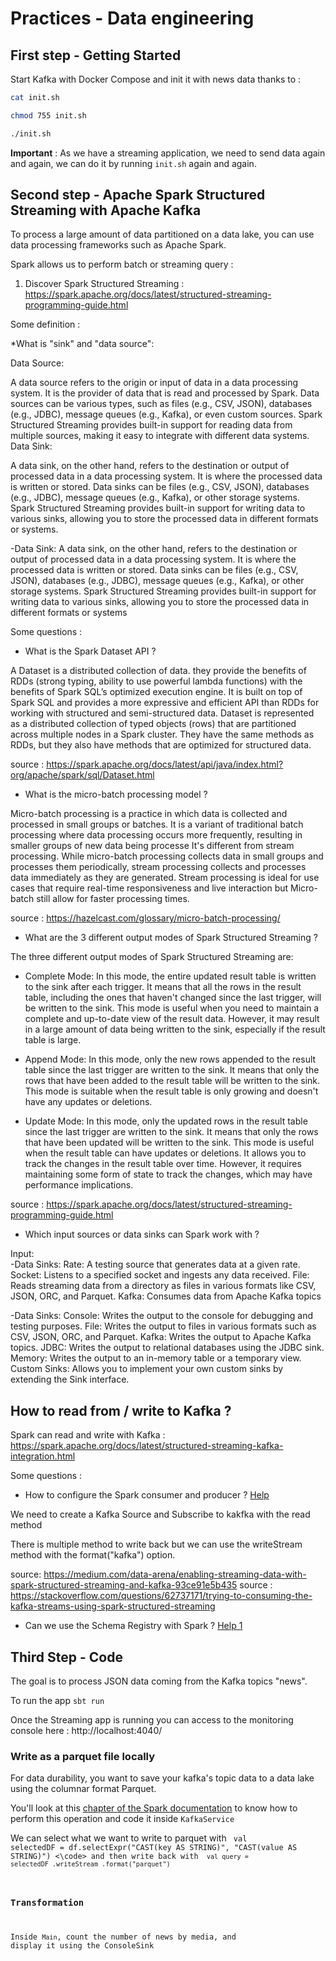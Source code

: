 # Practices - Data engineering

## First step - Getting Started

Start Kafka with Docker Compose and init it with news data thanks to :
```bash
cat init.sh

chmod 755 init.sh

./init.sh
```

**Important** : As we have a streaming application, we need to send data again and again, we can do it by running `init.sh` again and again.

## Second step - Apache Spark Structured Streaming with Apache Kafka
To process a large amount of data partitioned on a data lake, you can use data processing frameworks such as Apache Spark.

Spark allows us to perform batch or streaming query :
1. Discover Spark Structured Streaming : https://spark.apache.org/docs/latest/structured-streaming-programming-guide.html


Some definition  :

*What is "sink" and "data source":

Data Source: 

A data source refers to the origin or input of data in a data processing system. It is the provider of data that is read and processed by Spark. Data sources can be various types, such as files (e.g., CSV, JSON), databases (e.g., JDBC), message queues (e.g., Kafka), or even custom sources. Spark Structured Streaming provides built-in support for reading data from multiple sources, making it easy to integrate with different data systems.
Data Sink: 

A data sink, on the other hand, refers to the destination or output of processed data in a data processing system. It is where the processed data is written or stored. Data sinks can be files (e.g., CSV, JSON), databases (e.g., JDBC), message queues (e.g., Kafka), or other storage systems. Spark Structured Streaming provides built-in support for writing data to various sinks, allowing you to store the processed data in different formats or systems.


-Data Sink: A data sink, on the other hand, refers to the destination or output of processed data in a data processing system. It is where the processed data is written or stored. Data sinks can be files (e.g., CSV, JSON), databases (e.g., JDBC), message queues (e.g., Kafka), or other storage systems. Spark Structured Streaming provides built-in support for writing data to various sinks, allowing you to store the processed data in different formats or systems

Some questions :


* What is the Spark Dataset API ?

A Dataset is a distributed collection of data. they provide the benefits of RDDs (strong typing, ability to use powerful lambda functions) with the benefits of Spark SQL’s optimized execution engine. It is built on top of Spark SQL and provides a more expressive and efficient API than RDDs for working with structured and semi-structured data. 
Dataset is represented as a distributed collection of typed objects (rows) that are partitioned across multiple nodes in a Spark cluster. They have the same methods as RDDs, but they also have methods that are optimized for structured data.

source : https://spark.apache.org/docs/latest/api/java/index.html?org/apache/spark/sql/Dataset.html

* What is the micro-batch processing model ?

Micro-batch processing is a practice in which data is collected and processed in small groups or batches. It is a variant of traditional batch processing where data processing occurs more frequently, resulting in smaller groups of new data being processe
It's different from stream processing. While micro-batch processing collects data in small groups and processes them periodically, stream processing collects and processes data immediately as they are generated. Stream processing is ideal for use cases that require real-time responsiveness and live interaction but Micro-batch still allow for faster processing times.

source : https://hazelcast.com/glossary/micro-batch-processing/

* What are the 3 different output modes of Spark Structured Streaming ?

The three different output modes of Spark Structured Streaming are:

- Complete Mode: In this mode, the entire updated result table is written to the sink after each trigger. It means that all the rows in the result table, including the ones that haven't changed since the last trigger, will be written to the sink. This mode is useful when you need to maintain a complete and up-to-date view of the result data. However, it may result in a large amount of data being written to the sink, especially if the result table is large.

- Append Mode: In this mode, only the new rows appended to the result table since the last trigger are written to the sink. It means that only the rows that have been added to the result table will be written to the sink. This mode is suitable when the result table is only growing and doesn't have any updates or deletions.

- Update Mode: In this mode, only the updated rows in the result table since the last trigger are written to the sink. It means that only the rows that have been updated will be written to the sink. This mode is useful when the result table can have updates or deletions. It allows you to track the changes in the result table over time. However, it requires maintaining some form of state to track the changes, which may have performance implications.

source : https://spark.apache.org/docs/latest/structured-streaming-programming-guide.html

* Which input sources or data sinks can Spark work with ? 

Input:  
-Data Sinks: 
Rate: A testing source that generates data at a given rate.
Socket: Listens to a specified socket and ingests any data received.
File: Reads streaming data from a directory as files in various formats like CSV, JSON, ORC, and Parquet.
Kafka: Consumes data from Apache Kafka topics

-Data Sinks: 
Console: Writes the output to the console for debugging and testing purposes.
File: Writes the output to files in various formats such as CSV, JSON, ORC, and Parquet.
Kafka: Writes the output to Apache Kafka topics.
JDBC: Writes the output to relational databases using the JDBC sink.
Memory: Writes the output to an in-memory table or a temporary view.
Custom Sinks: Allows you to implement your own custom sinks by extending the Sink interface.


## How to read from / write to Kafka ?
Spark can read and write with Kafka : https://spark.apache.org/docs/latest/structured-streaming-kafka-integration.html
 
Some questions :
* How to configure the Spark consumer and producer ? [Help](https://spark.apache.org/docs/latest/structured-streaming-kafka-integration.html#kafka-specific-configurations)

We need to create a Kafka Source and Subscribe to kakfka with the read method

There is multiple method to write back but we can use the writeStream method with the format("kafka") option.

source: https://medium.com/data-arena/enabling-streaming-data-with-spark-structured-streaming-and-kafka-93ce91e5b435
source : https://stackoverflow.com/questions/62737171/trying-to-consuming-the-kafka-streams-using-spark-structured-streaming
<br>
* Can we use the Schema Registry with Spark ? [Help 1](https://learn.microsoft.com/en-us/azure/databricks/_static/notebooks/schema-registry-integration/avro-data-and-schema-registry.html)

## Third Step - Code
The goal is to process JSON data coming from the Kafka topics "news".

To run the app `sbt run`

Once the Streaming app is running you can access to the monitoring console here : http://localhost:4040/

### Write as a parquet file locally
For data durability, you want to save your kafka's topic data to a data lake using the columnar format Parquet.

You'll look at this [chapter of the Spark documentation](https://spark.apache.org/docs/latest/structured-streaming-programming-guide.html#output-sinks) to know how to perform this operation and code it inside `KafkaService`

We can select what we want to write to parquet with <code> val selectedDF = df.selectExpr("CAST(key AS STRING)", "CAST(value AS STRING)") <\code>
and then write back with  <code> 
val query = selectedDF
  .writeStream
  .format("parquet")
</code>
  
### Transformation
Inside `Main`, count the number of news by media, and display it using the ConsoleSink